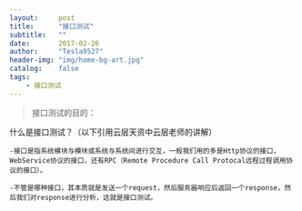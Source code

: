 ```yaml
---
layout:     post
title:      "接口测试"
subtitle:   ""
date:       2017-02-26
author:     "Tesla9527"
header-img: "img/home-bg-art.jpg"
catalog:    false
tags:
    - 接口测试
---
```

>接口测试的目的：

什么是接口测试？（以下引用云层天资中云层老师的讲解）

	-接口是指系统模块与模块或系统与系统间进行交互，一般我们用的多是Http协议的接口，WebService协议的接口，还有RPC（Remote Procedure Call Protocal远程过程调用协议的接口）。

	-不管是哪种接口，其本质就是发送一个request，然后服务器响应后返回一个response，然后我们对response进行分析，这就是接口测试。


